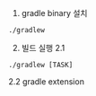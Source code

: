 1. gradle binary 설치

```
./gradlew
```

2. 빌드 실행
   2.1

```
./gradlew [TASK]
```

2.2 gradle extension
